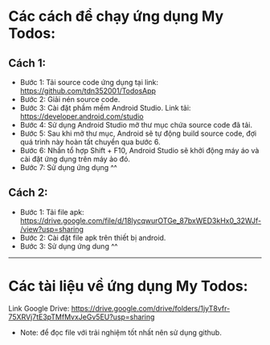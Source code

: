 # Các cách để chạy ứng dụng My Todos:

## Cách 1:
* Bước 1: Tải source code ứng dụng tại link: https://github.com/tdn352001/TodosApp
* Bước 2: Giải nén source code.
* Bước 3: Cài đặt phầm mềm Android Studio. Link tải: https://developer.android.com/studio
* Bước 4: Sử dụng Android Studio mở thư mục chứa source code đã tải.
* Bước 5: Sau khi mở thư mục, Android sẽ tự động build source code, đợi quá trình này hoàn tất chuyển qua bước 6.
* Bước 6: Nhấn tổ hợp Shift + F10, Android Studio sẽ khởi động máy áo và cài đặt ứng dụng trên máy ảo đó.
* Bước 7: Sử dụng ứng dụng ^^

## Cách 2:
* Bước 1: Tải file apk: https://drive.google.com/file/d/18lycqwurOTGe_87bxWED3kHx0_32WJf-/view?usp=sharing
* Bước 2: Cài đặt file apk trên thiết bị android.
* Bước 3: Sử dụng ứng dung ^^

---

# Các tài liệu về ứng dụng My Todos:
Link Google Drive: https://drive.google.com/drive/folders/1jyT8vfr-75XRVj7tE3pTMfMvxJeGv5EU?usp=sharing
* Note: để đọc file với trải nghiệm tốt nhất nên sử dụng github.

